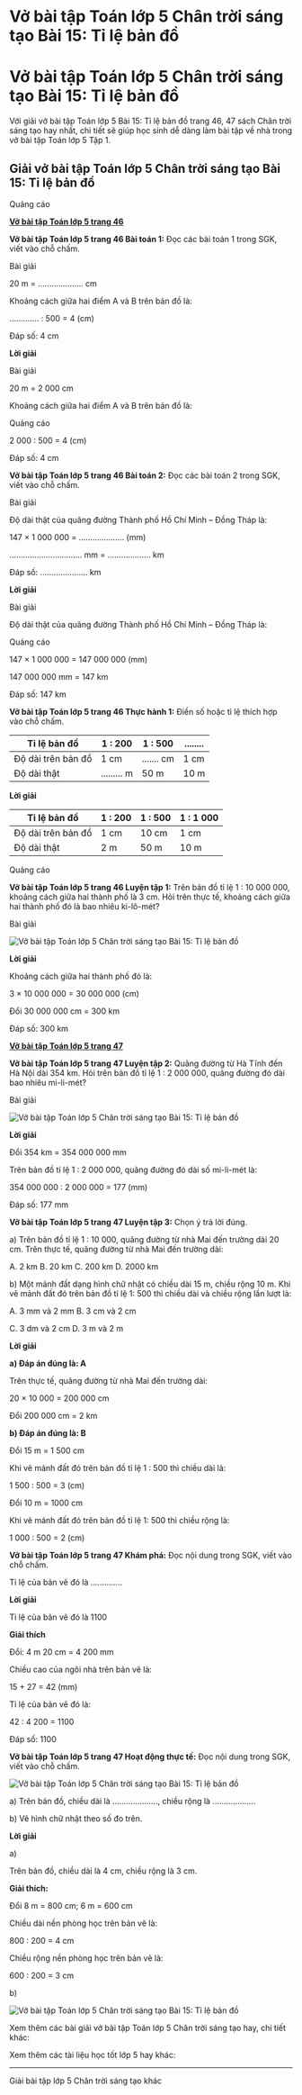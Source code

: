 # Vở bài tập Toán lớp 5 Chân trời sáng tạo Bài 15: Tỉ lệ bản đồ

# Vở bài tập Toán lớp 5 Chân trời sáng tạo Bài 15: Tỉ lệ bản đồ

Với giải vở bài tập Toán lớp 5 Bài 15: Tỉ lệ bản đồ trang 46, 47 sách Chân trời sáng tạo hay nhất, chi tiết sẽ giúp học sinh dễ dàng làm bài tập về nhà trong vở bài tập Toán lớp 5 Tập 1.

## Giải vở bài tập Toán lớp 5 Chân trời sáng tạo Bài 15: Tỉ lệ bản đồ

Quảng cáo

[**Vở bài tập Toán lớp 5 trang 46**](https://vietjack.com/vbt-toan-5-ct/vbt-toan-lop-5-trang-46.jsp)

**Vở bài tập Toán lớp 5 trang 46 Bài toán 1:** Đọc các bài toán 1 trong SGK, viết vào chỗ chấm.

Bài giải

20 m = .................... cm

Khoảng cách giữa hai điểm A và B trên bản đồ là:

............. : 500 = 4 (cm)

Đáp số: 4 cm

**Lời giải**

Bài giải

20 m = 2 000 cm

Khoảng cách giữa hai điểm A và B trên bản đồ là:

Quảng cáo

2 000 : 500 = 4 (cm)

Đáp số: 4 cm

**Vở bài tập Toán lớp 5 trang 46 Bài toán 2:** Đọc các bài toán 2 trong SGK, viết vào chỗ chấm.

Bài giải

Độ dài thật của quãng đường Thành phố Hồ Chí Minh – Đồng Tháp là:

147 × 1 000 000 = .................... (mm)

................................ mm = ................... km

Đáp số: ..................... km

**Lời giải**

Bài giải

Độ dài thật của quãng đường Thành phố Hồ Chí Minh – Đồng Tháp là:

Quảng cáo

147 × 1 000 000 = 147 000 000 (mm)

147 000 000 mm = 147 km

Đáp số: 147 km

**Vở bài tập Toán lớp 5 trang 46 Thực hành 1:** Điền số hoặc tỉ lệ thích hợp vào chỗ chấm.

Tỉ lệ bản đồ |  1 : 200  |  1 : 500  |  ........   
---|---|---|---  
Độ dài trên bản đồ |  1 cm  |  ....... cm  |  1 cm   
Độ dài thật |  ......... m  |  50 m  |  10 m   
  
**Lời giải**

Tỉ lệ bản đồ |  1 : 200  |  1 : 500  |  1 : 1 000   
---|---|---|---  
Độ dài trên bản đồ |  1 cm  |  10 cm  |  1 cm   
Độ dài thật |  2 m  |  50 m  |  10 m   
  
Quảng cáo

**Vở bài tập Toán lớp 5 trang 46 Luyện tập 1:** Trên bản đồ tỉ lệ 1 : 10 000 000, khoảng cách giữa hai thành phố là 3 cm. Hỏi trên thực tế, khoảng cách giữa hai thành phố đó là bao nhiêu ki-lô-mét?

Bài giải

![Vở bài tập Toán lớp 5 Chân trời sáng tạo Bài 15: Tỉ lệ bản đồ](https://vietjack.com/vbt-toan-5-ct/images/bai-15-ti-le-ban-do-223578.PNG)

**Lời giải**

Khoảng cách giữa hai thành phố đó là:

3 × 10 000 000 = 30 000 000 (cm)

Đổi 30 000 000 cm = 300 km

Đáp số: 300 km

[**Vở bài tập Toán lớp 5 trang 47**](https://vietjack.com/vbt-toan-5-ct/vbt-toan-lop-5-trang-47.jsp)

**Vở bài tập Toán lớp 5 trang 47 Luyện tập 2:** Quãng đường từ Hà Tĩnh đến Hà Nội dài 354 km. Hỏi trên bản đồ tỉ lệ 1 : 2 000 000, quãng đường đó dài bao nhiêu mi-li-mét?

Bài giải

![Vở bài tập Toán lớp 5 Chân trời sáng tạo Bài 15: Tỉ lệ bản đồ](https://vietjack.com/vbt-toan-5-ct/images/bai-15-ti-le-ban-do-223578.PNG)

**Lời giải**

Đổi 354 km = 354 000 000 mm

Trên bản đồ tỉ lệ 1 : 2 000 000, quãng đường đó dài số mi-li-mét là:

354 000 000 : 2 000 000 = 177 (mm)

Đáp số: 177 mm

**Vở bài tập Toán lớp 5 trang 47 Luyện tập 3:** Chọn ý trả lời đúng.

a) Trên bản đồ tỉ lệ 1 : 10 000, quãng đường từ nhà Mai đến trường dài 20 cm. Trên thực tế, quãng đường từ nhà Mai đến trường dài:

A. 2 km B. 20 km C. 200 km D. 2000 km

b) Một mảnh đất dạng hình chữ nhật có chiều dài 15 m, chiều rộng 10 m. Khi vẽ mảnh đất đó trên bản đồ tỉ lệ 1: 500 thì chiều dài và chiều rộng lần lượt là:

A. 3 mm và 2 mm B. 3 cm và 2 cm

C. 3 dm và 2 cm D. 3 m và 2 m

**Lời giải**

**a) Đáp án đúng là: A**

Trên thực tế, quãng đường từ nhà Mai đến trường dài:

20 × 10 000 = 200 000 cm

Đổi 200 000 cm = 2 km

**b) Đáp án đúng là: B**

Đổi 15 m = 1 500 cm

Khi vẽ mảnh đất đó trên bản đồ tỉ lệ 1 : 500 thì chiều dài là:

1 500 : 500 = 3 (cm)

Đổi 10 m = 1000 cm

Khi vẽ mảnh đất đó trên bản đồ tỉ lệ 1: 500 thì chiều rộng là:

1 000 : 500 = 2 (cm)

**Vở bài tập Toán lớp 5 trang 47 Khám phá:** Đọc nội dung trong SGK, viết vào chỗ chấm.

Tỉ lệ của bản vẽ đó là ..............

**Lời giải**

Tỉ lệ của bản vẽ đó là 1100

**Giải thích**

Đổi: 4 m 20 cm = 4 200 mm

Chiều cao của ngôi nhà trên bản vẽ là:

15 + 27 = 42 (mm)

Tỉ lệ của bản vẽ đó là:

42 : 4 200 = 1100

Đáp số: 1100

**Vở bài tập Toán lớp 5 trang 47 Hoạt động thực tế:** Đọc nội dung trong SGK, viết vào chỗ chấm.

![Vở bài tập Toán lớp 5 Chân trời sáng tạo Bài 15: Tỉ lệ bản đồ](https://vietjack.com/vbt-toan-5-ct/images/bai-15-ti-le-ban-do-235518.PNG)

a) Trên bản đồ, chiều dài là ...................., chiều rộng là ...................

b) Vẽ hình chữ nhật theo số đo trên.

**Lời giải**

a) 

Trên bản đồ, chiều dài là 4 cm, chiều rộng là 3 cm.

**Giải thích:**

Đổi 8 m = 800 cm; 6 m = 600 cm

Chiều dài nền phòng học trên bản vẽ là:

800 : 200 = 4 cm

Chiều rộng nền phòng học trên bản vẽ là:

600 : 200 = 3 cm

b)

![Vở bài tập Toán lớp 5 Chân trời sáng tạo Bài 15: Tỉ lệ bản đồ](https://vietjack.com/vbt-toan-5-ct/images/bai-15-ti-le-ban-do-223580.PNG)

Xem thêm các bài giải vở bài tập Toán lớp 5 Chân trời sáng tạo hay, chi tiết khác:

Xem thêm các tài liệu học tốt lớp 5 hay khác:

* * *

Giải bài tập lớp 5 Chân trời sáng tạo khác
